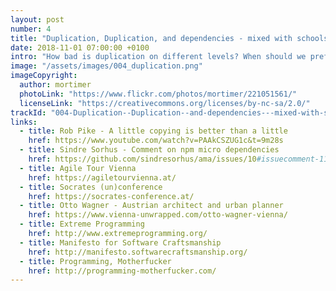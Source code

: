 ```yaml
---
layout: post
number: 4
title: "Duplication, Duplication, and dependencies - mixed with schools of development"
date: 2018-11-01 07:00:00 +0100
intro: "How bad is duplication on different levels? When should we prefer having some code in our codebase over taking the dependency to a library? Is all duplication equal? In the first topic of this episode we discuss several aspects of duplication in a code base and the impact on stability, maintainability and reliability. For the second topic we discuss some schools of software development, from eXtreme Programming to Programming M.F.. Do they support different personalities of team members? Or should we try to consolidate on a single school within a team? For the last topic we don't feel to have a proper conclusion. So - what are your experiences on schools of software development. Interesting discussions guaranteed!"
image: "/assets/images/004_duplication.png"
imageCopyright:
  author: mortimer
  photoLink: "https://www.flickr.com/photos/mortimer/221051561/"
  licenseLink: "https://creativecommons.org/licenses/by-nc-sa/2.0/"
trackId: "004-Duplication--Duplication--and-dependencies---mixed-with-schools-of-development-e36lmq/a-aad88c"
links:
  - title: Rob Pike - A little copying is better than a little
    href: https://www.youtube.com/watch?v=PAAkCSZUG1c&t=9m28s
  - title: Sindre Sorhus - Comment on npm micro dependencies
    href: https://github.com/sindresorhus/ama/issues/10#issuecomment-117766328
  - title: Agile Tour Vienna
    href: https://agiletourvienna.at/
  - title: Socrates (un)conference
    href: https://socrates-conference.at/
  - title: Otto Wagner - Austrian architect and urban planner
    href: https://www.vienna-unwrapped.com/otto-wagner-vienna/
  - title: Extreme Programming
    href: http://www.extremeprogramming.org/
  - title: Manifesto for Software Craftsmanship
    href: http://manifesto.softwarecraftsmanship.org/
  - title: Programming, Motherfucker
    href: http://programming-motherfucker.com/
---
```

